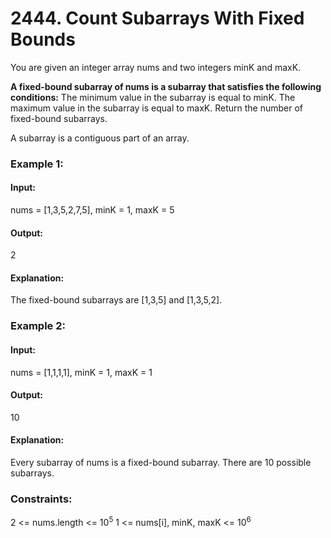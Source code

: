 # 2444. Count Subarrays With Fixed Bounds
You are given an integer array nums and two integers minK and maxK.

**A fixed-bound subarray of nums is a subarray that satisfies the following conditions:**
The minimum value in the subarray is equal to minK.
The maximum value in the subarray is equal to maxK.
Return the number of fixed-bound subarrays.

A subarray is a contiguous part of an array.

### Example 1:
#### Input: 
nums = [1,3,5,2,7,5], minK = 1, maxK = 5
#### Output:
2
#### Explanation:
The fixed-bound subarrays are [1,3,5] and [1,3,5,2].

### Example 2:
#### Input: 
nums = [1,1,1,1], minK = 1, maxK = 1
#### Output:
10
#### Explanation: 
Every subarray of nums is a fixed-bound subarray. There are 10 possible subarrays.
 
### Constraints:
2 <= nums.length <= $`10^5`$
1 <= nums[i], minK, maxK <= $`10^6`$


